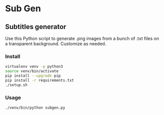 # Sub Gen
## Subtitles generator

Use this Python script to generate .png images from a bunch of .txt files on a transparent background.
Customize as needed.

### Install

``` bash
virtualenv venv -p python3
source venv/bin/activate
pip install --upgrade pip
pip install -r requirements.txt
./setup.sh
```

### Usage
``` bash
./venv/bin/python subgen.py
```
